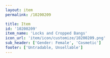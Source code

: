 ```yaml
---
layout: item
permalink: /10200209

title: Item
id: '10200209'
item_name: 'Locks and Cropped Bangs'
icon_url: 'item/icon/customize/10200209.png'
sub_header: ['Gender: Female', 'Cosmetic']
footer: ['Untradable, Unsellable']
---
```

